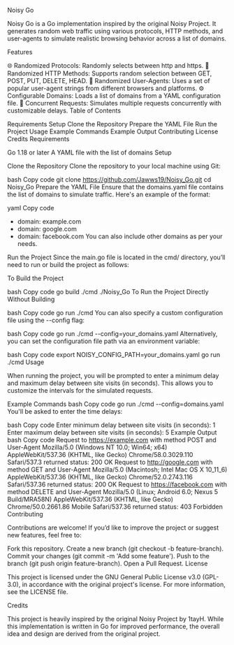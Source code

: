 Noisy Go

Noisy Go is a Go implementation inspired by the original Noisy Project. It generates random web traffic using various protocols, HTTP methods, and user-agents to simulate realistic browsing behavior across a list of domains.

Features

🌐 Randomized Protocols: Randomly selects between http and https.
📨 Randomized HTTP Methods: Supports random selection between GET, POST, PUT, DELETE, HEAD.
👤 Randomized User-Agents: Uses a set of popular user-agent strings from different browsers and platforms.
⚙️ Configurable Domains: Loads a list of domains from a YAML configuration file.
🚀 Concurrent Requests: Simulates multiple requests concurrently with customizable delays.
Table of Contents

Requirements
Setup
Clone the Repository
Prepare the YAML File
Run the Project
Usage
Example Commands
Example Output
Contributing
License
Credits
Requirements

Go 1.18 or later
A YAML file with the list of domains
Setup

Clone the Repository
Clone the repository to your local machine using Git:

bash
Copy code
git clone https://github.com/Jawws19/Noisy_Go.git
cd Noisy_Go
Prepare the YAML File
Ensure that the domains.yaml file contains the list of domains to simulate traffic. Here's an example of the format:

yaml
Copy code
- domain: example.com
- domain: google.com
- domain: facebook.com
You can also include other domains as per your needs.

Run the Project
Since the main.go file is located in the cmd/ directory, you’ll need to run or build the project as follows:

To Build the Project

bash
Copy code
go build ./cmd
./Noisy_Go
To Run the Project Directly Without Building

bash
Copy code
go run ./cmd
You can also specify a custom configuration file using the --config flag:

bash
Copy code
go run ./cmd --config=your_domains.yaml
Alternatively, you can set the configuration file path via an environment variable:

bash
Copy code
export NOISY_CONFIG_PATH=your_domains.yaml
go run ./cmd
Usage

When running the project, you will be prompted to enter a minimum delay and maximum delay between site visits (in seconds). This allows you to customize the intervals for the simulated requests.

Example Commands
bash
Copy code
go run ./cmd --config=domains.yaml
You'll be asked to enter the time delays:

bash
Copy code
Enter minimum delay between site visits (in seconds): 1
Enter maximum delay between site visits (in seconds): 5
Example Output
bash
Copy code
Request to https://example.com with method POST and User-Agent Mozilla/5.0 (Windows NT 10.0; Win64; x64) AppleWebKit/537.36 (KHTML, like Gecko) Chrome/58.0.3029.110 Safari/537.3 returned status: 200 OK
Request to http://google.com with method GET and User-Agent Mozilla/5.0 (Macintosh; Intel Mac OS X 10_11_6) AppleWebKit/537.36 (KHTML, like Gecko) Chrome/52.0.2743.116 Safari/537.36 returned status: 200 OK
Request to https://facebook.com with method DELETE and User-Agent Mozilla/5.0 (Linux; Android 6.0; Nexus 5 Build/MRA58N) AppleWebKit/537.36 (KHTML, like Gecko) Chrome/50.0.2661.86 Mobile Safari/537.36 returned status: 403 Forbidden
Contributing

Contributions are welcome! If you’d like to improve the project or suggest new features, feel free to:

Fork this repository.
Create a new branch (git checkout -b feature-branch).
Commit your changes (git commit -m 'Add some feature').
Push to the branch (git push origin feature-branch).
Open a Pull Request.
License

This project is licensed under the GNU General Public License v3.0 (GPL-3.0), in accordance with the original project's license. For more information, see the LICENSE file.

Credits

This project is heavily inspired by the original Noisy Project by 1tayH. While this implementation is written in Go for improved performance, the overall idea and design are derived from the original project.

